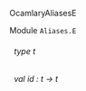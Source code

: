 OcamlaryAliasesE

 Module `Aliases.E`
<a id="type-t"></a>
###### &nbsp; type t



<a id="val-id"></a>
###### &nbsp; val id : t -> t

